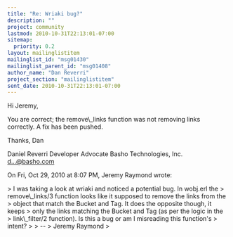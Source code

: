 ```yaml
---
title: "Re: Wriaki bug?"
description: ""
project: community
lastmod: 2010-10-31T22:13:01-07:00
sitemap:
  priority: 0.2
layout: mailinglistitem
mailinglist_id: "msg01430"
mailinglist_parent_id: "msg01408"
author_name: "Dan Reverri"
project_section: "mailinglistitem"
sent_date: 2010-10-31T22:13:01-07:00
---
```



Hi Jeremy,

You are correct; the remove\\_links function was not removing links correctly.
A fix has been pushed.

Thanks,
Dan

Daniel Reverri
Developer Advocate
Basho Technologies, Inc.
d...@basho.com


On Fri, Oct 29, 2010 at 8:07 PM, Jeremy Raymond  wrote:

&gt; I was taking a look at wriaki and noticed a potential bug. In wobj.erl the
&gt; remove\\_links/3 function looks like it supposed to remove the links from the
&gt; object that match the Bucket and Tag. It does the opposite though, it keeps
&gt; only the links matching the Bucket and Tag (as per the logic in the
&gt; link\\_filter/2 function). Is this a bug or am I misreading this function's
&gt; intent?
&gt;
&gt; --
&gt; Jeremy Raymond
&gt;

